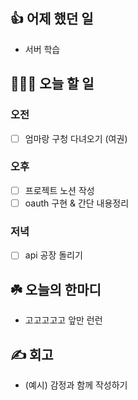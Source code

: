 ## 👍 어제 했던 일

- 서버 학습

## 👩🏻‍💻 오늘 할 일

### 오전

- [ ] 엄마랑 구청 다녀오기 (여권)

### 오후

- [ ] 프로젝트 노션 작성
- [ ] oauth 구현 & 간단 내용정리

### 저녁

- [ ] api 공장 돌리기

## ☘️ 오늘의 한마디
- 고고고고고 앞만 런런

## ✍️ 회고
- (예시) 감정과 함께 작성하기